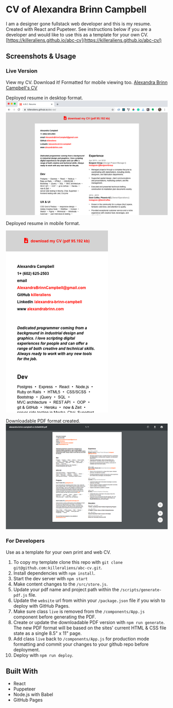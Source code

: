 # CV of Alexandra Brinn Campbell

I am a designer gone fullstack web developer and this is my resume.
Created with React and Pupeteer. See instructions below if you are a developer and would like to use this as a template for your own CV.
[https://killeraliens.github.io/abc-cv](https://killeraliens.github.io/abc-cv/)


## Screenshots & Usage

### Live Version
View my CV. Download it! Formatted for mobile viewing too.
[Alexandra Brinn Campbell's CV](https://killeraliens.github.io/abc-cv/)

Deployed resume in desktop format.
<kbd>
  <img src="./src/assets/cv-desktop.png" alt="'live' deployed resume desktop format screenshot">
</kbd>


Deployed resume in mobile format.
<div>
  <kbd>
    <img src="./src/assets/cv-mobile.png" alt="'live' resume mobile format screenshot">
  </kbd>
</div>

Downloadable PDF format created.
<kbd>
  <img src="./src/assets/cv-pdf.png" alt="'resume pdf format screenshot">
</kbd>


### For Developers
Use as a template for your own print and web CV.

1. To copy my template clone this repo with `git clone git@github.com:killeraliens/abc-cv.git`.
2. Install dependencies with `npm install`.
4. Start the dev server with `npm start`
3. Make content changes to the `/src/store.js`.
4. Update your pdf name and project path within the `/scripts/generate-pdf.js` file.
6. Update the `website` url from within your `/package.json` file if you wish to deploy with GitHub Pages.
5. Make sure class `live` is removed from the `/components/App.js` component before generating the PDF.
6. Create or update the downloadable PDF version with `npm run generate`. The new PDF format will be based on the sites' current HTML & CSS file state as a single 8.5" x 11" page.
7. Add class `live` back to `/components/App.js` for production mode formatting and commit your changes to your github repo before deployment.
8. Deploy with `npm run deploy`.

## Built With

* React
* Puppeteer
* Node.js with Babel
* GitHub Pages
